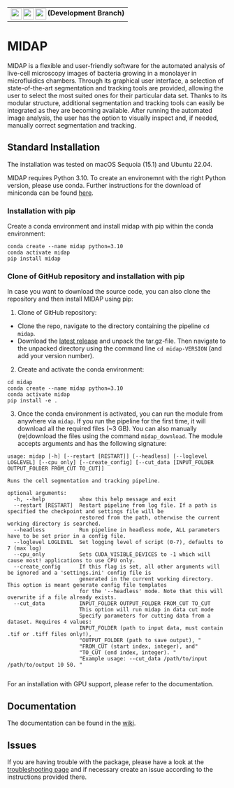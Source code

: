 <table><tr><td valign="center"> 
  <img align="left" height="25px" src="https://github.com/Microbial-Systems-Ecology/midap/actions/workflows/pytest_with_conda.yml/badge.svg?branch=development">
  <img align="left" height="25px" src="https://github.com/Microbial-Systems-Ecology/midap/actions/workflows/pytest_with_venv.yml/badge.svg?branch=development">
  <img align="left" height="25px" src="https://img.shields.io/endpoint?url=https://gist.githubusercontent.com/jafluri/9219639a376674762e7e29e2fa3cfc9e/raw/midap_coverage.json">
  <b> (Development Branch) </b>
</td></tr></table>

# MIDAP
MIDAP is a flexible and user-friendly software for the automated analysis of live-cell microscopy images of bacteria growing in a monolayer in microfluidics chambers. Through its graphical user interface, a selection of state-of-the-art segmentation and tracking tools are provided, allowing the user to select the most suited ones for their particular data set. Thanks to its modular structure, additional segmentation and tracking tools can easily be integrated as they are becoming available. After running the automated image analysis, the user has the option to visually inspect and, if needed, manually correct segmentation and tracking.

## Standard Installation

The installation was tested on macOS Sequoia (15.1) and Ubuntu 22.04.

MIDAP requires Python 3.10. To create an environemnt with the right Python version, please use conda. Further instructions for the download of miniconda can be found [here](https://docs.anaconda.com/miniconda/install/).

### Installation with pip

Create a conda environment and install midap with pip within the conda environment:
```
conda create --name midap python=3.10
conda activate midap
pip install midap
```

### Clone of GitHub repository and installation with pip

In case you want to download the source code, you can also clone the repository and then install MIDAP using pip:

1. Clone of GitHub repository:
- Clone the repo, navigate to the directory containing the pipeline `cd midap`.
- Download the [latest release](https://github.com/Microbial-Systems-Ecology/midap/releases) and unpack the tar.gz-file. Then navigate to the unpacked directory using the command line `cd midap-VERSION` (and add your version number).

2. Create and activate the conda environment:

```
cd midap
conda create --name midap python=3.10
conda activate midap
pip install -e .
```

3. Once the conda environment is activated, you can run the module from anywhere via `midap`. If you run the pipeline for the first time, it will download all the required files (~3 GB). You can also manually (re)download the files using the command `midap_download`. The module accepts arguments and has the following signature:

```
usage: midap [-h] [--restart [RESTART]] [--headless] [--loglevel LOGLEVEL] [--cpu_only] [--create_config] [--cut_data [INPUT_FOLDER OUTPUT_FOLDER FROM_CUT TO_CUT]]

Runs the cell segmentation and tracking pipeline.

optional arguments:
  -h, --help           show this help message and exit
  --restart [RESTART]  Restart pipeline from log file. If a path is specified the checkpoint and settings file will be
                       restored from the path, otherwise the current working directory is searched.
  --headless           Run pipeline in headless mode, ALL parameters have to be set prior in a config file.
  --loglevel LOGLEVEL  Set logging level of script (0-7), defaults to 7 (max log)
  --cpu_only           Sets CUDA_VISIBLE_DEVICES to -1 which will cause most! applications to use CPU only.
  --create_config      If this flag is set, all other arguments will be ignored and a 'settings.ini' config file is
                       generated in the current working directory. This option is meant generate config file templates
                       for the '--headless' mode. Note that this will overwrite if a file already exists.
  --cut_data           INPUT_FOLDER OUTPUT_FOLDER FROM_CUT TO_CUT
                       This option will run midap in data cut mode
                       Specify parameters for cutting data from a dataset. Requires 4 values:
                       INPUT_FOLDER (path to input data, must contain .tif or .tiff files only!),
                       "OUTPUT_FOLDER (path to save output), "
                       "FROM_CUT (start index, integer), and" 
                       "TO_CUT (end index, integer). "
                       "Example usage: --cut_data /path/to/input /path/to/output 10 50. "
                       
```

For an installation with GPU support, please refer to the documentation.   

## Documentation

The documentation can be found in the [wiki](https://github.com/Microbial-Systems-Ecology/midap/wiki).

## Issues

If you are having trouble with the package, please have a look at the [troubleshooting page](https://github.com/Microbial-Systems-Ecology/midap/wiki/Troubleshooting#creating-an-github-issue) 
and if necessary create an issue according to the instructions provided there.  

